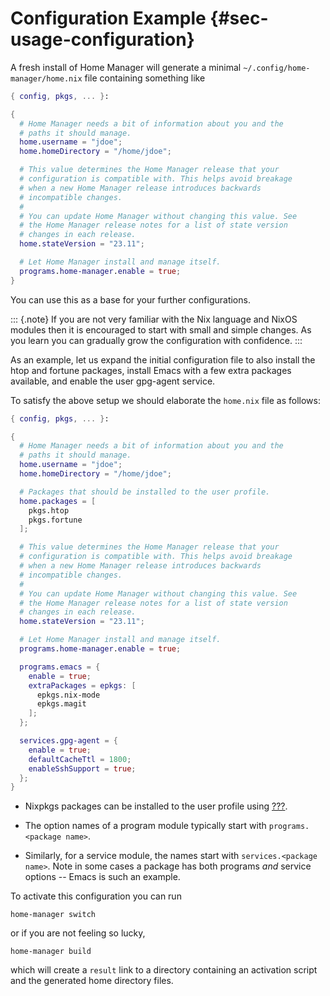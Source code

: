 # Configuration Example {#sec-usage-configuration}

A fresh install of Home Manager will generate a minimal
`~/.config/home-manager/home.nix` file containing something like

``` nix
{ config, pkgs, ... }:

{
  # Home Manager needs a bit of information about you and the
  # paths it should manage.
  home.username = "jdoe";
  home.homeDirectory = "/home/jdoe";

  # This value determines the Home Manager release that your
  # configuration is compatible with. This helps avoid breakage
  # when a new Home Manager release introduces backwards
  # incompatible changes.
  #
  # You can update Home Manager without changing this value. See
  # the Home Manager release notes for a list of state version
  # changes in each release.
  home.stateVersion = "23.11";

  # Let Home Manager install and manage itself.
  programs.home-manager.enable = true;
}
```

You can use this as a base for your further configurations.

::: {.note}
If you are not very familiar with the Nix language and NixOS modules
then it is encouraged to start with small and simple changes. As you
learn you can gradually grow the configuration with confidence.
:::

As an example, let us expand the initial configuration file to also
install the htop and fortune packages, install Emacs with a few extra
packages available, and enable the user gpg-agent service.

To satisfy the above setup we should elaborate the `home.nix` file as
follows:

``` nix
{ config, pkgs, ... }:

{
  # Home Manager needs a bit of information about you and the
  # paths it should manage.
  home.username = "jdoe";
  home.homeDirectory = "/home/jdoe";

  # Packages that should be installed to the user profile.
  home.packages = [
    pkgs.htop
    pkgs.fortune
  ];

  # This value determines the Home Manager release that your
  # configuration is compatible with. This helps avoid breakage
  # when a new Home Manager release introduces backwards
  # incompatible changes.
  #
  # You can update Home Manager without changing this value. See
  # the Home Manager release notes for a list of state version
  # changes in each release.
  home.stateVersion = "23.11";

  # Let Home Manager install and manage itself.
  programs.home-manager.enable = true;

  programs.emacs = {
    enable = true;
    extraPackages = epkgs: [
      epkgs.nix-mode
      epkgs.magit
    ];
  };

  services.gpg-agent = {
    enable = true;
    defaultCacheTtl = 1800;
    enableSshSupport = true;
  };
}
```

-   Nixpkgs packages can be installed to the user profile using
    [???](opt-home.packages).

-   The option names of a program module typically start with
    `programs.<package name>`.

-   Similarly, for a service module, the names start with
    `services.<package name>`. Note in some cases a package has both
    programs *and* service options -- Emacs is such an example.

To activate this configuration you can run

``` shell
home-manager switch
```

or if you are not feeling so lucky,

``` shell
home-manager build
```

which will create a `result` link to a directory containing an
activation script and the generated home directory files.
